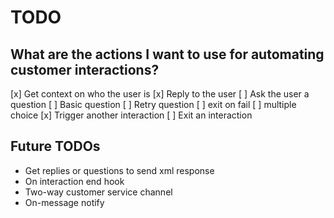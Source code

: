 # TODO

## What are the actions I want to use for automating customer interactions?
[x] Get context on who the user is
[x] Reply to the user
[ ] Ask the user a question
    [ ] Basic question
    [ ] Retry question
    [ ] exit on fail
    [ ] multiple choice
[x] Trigger another interaction
[ ] Exit an interaction

## Future TODOs
- Get replies or questions to send xml response
- On interaction end hook
- Two-way customer service channel
- On-message notify
